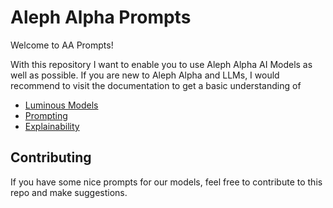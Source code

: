 # Aleph Alpha Prompts
Welcome to AA Prompts!

With this repository I want to enable you to use Aleph Alpha AI Models as well as possible. If you are new to Aleph Alpha and LLMs, I would recommend to visit the documentation to get a basic understanding of 
- [Luminous Models](https://docs.aleph-alpha.com/docs/introduction/luminous/)
- [Prompting](https://docs.aleph-alpha.com/docs/introduction/few_shot_prompting/)
- [Explainability](https://docs.aleph-alpha.com/docs/category/explainability/)

## Contributing
If you have some nice prompts for our models, feel free to contribute to this repo and make suggestions.
